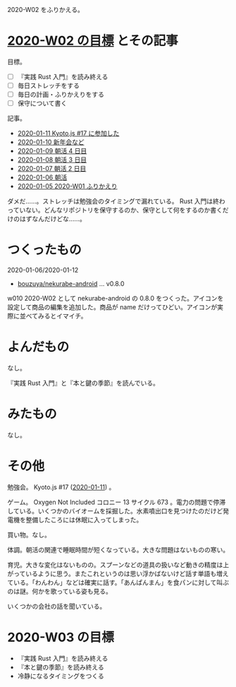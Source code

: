 2020-W02 をふりかえる。

# [2020-W02 の目標][2020-01-05] とその記事

目標。

- [ ] 『実践 Rust 入門』を読み終える
- [ ] 毎日ストレッチをする
- [ ] 毎日の計画・ふりかえりをする
- [ ] 保守について書く

記事。

- [2020-01-11 Kyoto.js #17 に参加した][2020-01-11]
- [2020-01-10 新年会など][2020-01-10]
- [2020-01-09 朝活 4 日目][2020-01-09]
- [2020-01-08 朝活 3 日目][2020-01-08]
- [2020-01-07 朝活 2 日目][2020-01-07]
- [2020-01-06 朝活][2020-01-06]
- [2020-01-05 2020-W01 ふりかえり][2020-01-05]

ダメだ……。ストレッチは勉強会のタイミングで漏れている。 Rust 入門は終わっていない。どんなリポジトリを保守するのか、保守として何をするのか書くだけのはずなんだけどな……。

# つくったもの

2020-01-06/2020-01-12

- [bouzuya/nekurabe-android][] ... v0.8.0

w010 2020-W02 として nekurabe-android の 0.8.0 をつくった。アイコンを設定して商品の編集を追加した。商品が name だけってひどい。アイコンが実際に並べてみるとイマイチ。

# よんだもの

なし。

『実践 Rust 入門』と『本と鍵の季節』を読んでいる。

# みたもの

なし。

# その他

勉強会。 Kyoto.js #17 ([2020-01-11][]) 。

ゲーム。 Oxygen Not Included コロニー 13 サイクル 673 。電力の問題で停滞している。いくつかのバイオームを採掘した。水素噴出口を見つけたのだけど発電機を整備したころには休眠に入ってしまった。

買い物。なし。

体調。朝活の関連で睡眠時間が短くなっている。大きな問題はないものの寒い。

育児。大きな変化はないものの。スプーンなどの道具の扱いなど動きの精度は上がっているように思う。またこれというのは思い浮かばないけど話す単語も増えている。「わんわん」などは確実に話す。「あんぱんまん」を食パンに対して叫ぶのは謎。何かを歌っている姿も見る。

いくつかの会社の話を聞いている。

# 2020-W03 の目標

- 『実践 Rust 入門』を読み終える
- 『本と鍵の季節』を読み終える
- 冷静になるタイミングをつくる

[2020-01-05]: https://blog.bouzuya.net/2020/01/05/
[2020-01-06]: https://blog.bouzuya.net/2020/01/06/
[2020-01-07]: https://blog.bouzuya.net/2020/01/07/
[2020-01-08]: https://blog.bouzuya.net/2020/01/08/
[2020-01-09]: https://blog.bouzuya.net/2020/01/09/
[2020-01-10]: https://blog.bouzuya.net/2020/01/10/
[2020-01-11]: https://blog.bouzuya.net/2020/01/11/
[bouzuya/nekurabe-android]: https://github.com/bouzuya/nekurabe-android
